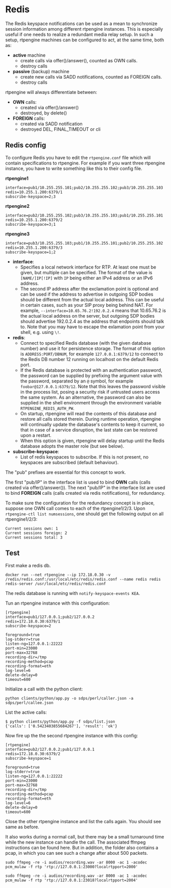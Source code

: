 # Redis

The Redis keyspace notifications can be used as a mean to synchronize session 
information among different rtpengine instances. This is especially useful if 
one needs to realize a redundant media relay setup. In such a setup, rtpengine 
machines can be configured to act, at the same time, both as:

- **active** machine 
  - create calls via offer()/answer(), counted as OWN calls.
  - destroy calls 
- **passive** (backup) machine
  - create new calls via SADD notifications, counted as FOREIGN calls.
  - destroy calls 

rtpengine will always differentiate between:

- **OWN** calls: 
  - created via offer()/answer()
  - destroyed, by delete() 
- **FOREIGN** calls: 
  - created via SADD notification
  - destroyed DEL, FINAL_TIMEOUT or cli

## Redis config

To configure Redis you have to edit the `rtpengine.conf` file which will 
contain specifications to rtpengine. For example if you want three rtpengine 
instance, you have to write something like this to their config file. 

**rtpengine1**

```
interface=pub1/10.255.255.101;pub2/10.255.255.102;pub3/10.255.255.103
redis=10.255.1.200:6379/1
subscribe-keyspace=2;3
```

**rtpengine2**

```
interface=pub2/10.255.255.102;pub3/10.255.255.103;pub1/10.255.255.101
redis=10.255.1.200:6379/2
subscribe-keyspace=3;1
```

**rtpengine3**

```
interface=pub3/10.255.255.103;pub1/10.255.255.101;pub2/10.255.255.102
redis=10.255.1.200:6379/3
subscribe-keyspace=1;2
```

- **interface**:
  - Specifies a local network interface for RTP. At least one must be given, but multiple 
  can be specified. The format of the value is `[NAME/]IP[!IP]` with `IP` being either an 
  IPv4 address or an IPv6 address.
  - The second IP address after the exclamation point is optional and can be used if the 
  address to advertise in outgoing SDP bodies should be different from the actual local 
  address. This can be useful in certain cases, such as your SIP proxy being behind NAT. 
  For example, `--interface=10.65.76.2!192.0.2.4` means that 10.65.76.2 is the actual local 
  address on the server, but outgoing SDP bodies should advertise 192.0.2.4 as the 
  address that endpoints should talk to. Note that you may have to escape the exlamation 
  point from your shell, e.g. using `\!`.
- **redis**:
  - Connect to specified Redis database (with the given database number) and use it for 
  persistence storage. The format of this option is `ADDRESS:PORT/DBNUM`, for example 
  `127.0.0.1:6379/12` to connect to the Redis DB number 12 running on localhost on the 
  default Redis port.
  - If the Redis database is protected with an authentication password, the password can 
  be supplied by prefixing the argument value with the password, separated by an `@` symbol, 
  for example `foobar@127.0.0.1:6379/12`. Note that this leaves the password visible in the 
  process list, posing a security risk if untrusted users access the same system. As an 
  alternative, the password can also be supplied in the shell environment through the 
  environment variable `RTPENGINE_REDIS_AUTH_PW`.
  - On startup, rtpengine will read the contents of this database and restore all calls 
  stored therein. During runtime operation, rtpengine will continually update the database's 
  contents to keep it current, so that in case of a service disruption, the last state 
  can be restored upon a restart.
  - When this option is given, rtpengine will delay startup until the Redis database adopts 
  the master role (but see below).
- **subscribe-keyspace**:
  - List of redis keyspaces to subscribe. If this is not present, no keyspaces are subscribed 
  (default behaviour).

The "pub" prefixes are essential for this concept to work.

The first "pub/IP" in the interface list is used to bind **OWN** calls (calls created via 
offer()/answer()). The next "pub/IP" in the interface list are used to bind **FOREIGN** calls 
(calls created via redis notifications), for redundancy.

To make sure the configuration for the redundancy concept is in place, suppose one OWN call 
comes to each of the rtpengine1/2/3. Upon `rtpengine-ctl list numsessions`, one should get the 
following output on all rtpengine1/2/3:

```
Current sessions own: 1
Current sessions foreign: 2
Current sessions total: 3
```

## Test

First make a redis db.

```
docker run --net rtpengine --ip 172.18.0.30 -v /redis/redis.conf:/usr/local/etc/redis/redis.conf --name redis redis redis-server /usr/local/etc/redis/redis.conf
```

The redis database is running with `notify-keyspace-events KEA`. 

Tun an rtpengine instance with this configuration: 

```
[rtpengine]
interface=pub1/127.0.0.1;pub2/127.0.0.2
redis=172.18.0.30:6379/1
subscribe-keyspace=2

foreground=true
log-stderr=true
listen-ng=127.0.0.1:22222
port-min=23000
port-max=32768
recording-dir=/tmp
recording-method=pcap
recording-format=eth
log-level=6
delete-delay=0
timeout=600
```

Initialize a call with the python client: 

```
python clients/python/app.py -o sdps/perl/caller.json -a sdps/perl/callee.json
```

List the active calls: 

```
$ python clients/python/app.py -f sdps/list.json
{'calls': ['0.5423403855684267'], 'result': 'ok'}
```

Now fire up the the second rtpengine instance with this config: 

```
[rtpengine]
interface=pub2/127.0.0.2;pub1/127.0.0.1
redis=172.18.0.30:6379/2
subscribe-keyspace=1

foreground=true
log-stderr=true
listen-ng=127.0.0.1:22222
port-min=23000
port-max=32768
recording-dir=/tmp
recording-method=pcap
recording-format=eth
log-level=6
delete-delay=0
timeout=600
```

Close the other rtpengine instance and list the calls again. You should 
see same as before. 

It also works during a normal call, but there may be a small turnaround 
time while the new instance can handle the call. The associated ffmpeg 
instructions can be found here. But in addition, the folder also contains 
a pcap, in which you can see such a change after about 500 packets.

```
sudo ffmpeg -re -i audios/recording.wav -ar 8000 -ac 1 -acodec pcm_mulaw -f rtp 'rtp://127.0.0.1:23000?localrtpport=2000'

sudo ffmpeg -re -i audios/recording.wav -ar 8000 -ac 1 -acodec pcm_mulaw -f rtp 'rtp://127.0.0.1:23018?localrtpport=2004'
```
